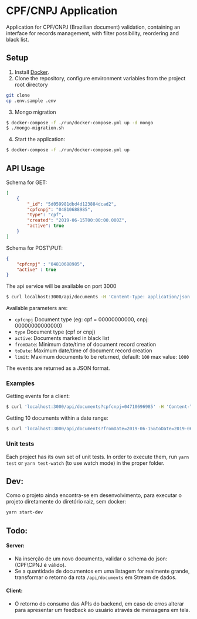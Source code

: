 # CPF/CNPJ Application

Application for CPF/CNPJ (Brazilian document) validation, containing an interface for records management, with filter possibility, reordering and black list.

## Setup

1. Install [Docker](https://www.docker.com/get-docker).
2. Clone the repository, configure environment variables from the project root directory

  ```sh
  git clone
  cp .env.sample .env
  ```

3. Mongo migration

  ```sh
  $ docker-compose -f ./run/docker-compose.yml up -d mongo
  $ ./mongo-migration.sh
  ```

4. Start the application:

  ```sh
  $ docker-compose -f ./run/docker-compose.yml up
  ```

## API Usage

Schema for GET:
```json
[
    {
        "_id": "5d059981dbd4d123884dcad2",
        "cpfcnpj": "04810688985",
        "type": "cpf",
        "created": "2019-06-15T00:00:00.000Z",
        "active": true
    }
]
```

Schema for POST\PUT:
```json
{ 
    "cpfcnpj" : "04810688985", 
    "active" : true
}
```

The api service will be available on port 3000

```sh
$ curl localhost:3000/api/documents -H 'Content-Type: application/json'
```

Available parameters are:

* `cpfcnpj` Document type (eg: cpf = 00000000000, cnpj: 00000000000000)
* `type` Document type (cpf or cnpj)
* `active`: Documents marked in black list
* `fromDate`: Minimum date/time of document record creation
* `toDate`: Maximum date/time of document record creation
* `limit`: Maximum documents to be returned, default: `100` max value: `1000`


The events are returned as a JSON format.

### Examples

Getting events for a client:

```sh
$ curl 'localhost:3000/api/documents?cpfcnpj=04710696985' -H 'Content-Type: application/json'
```

Getting 10 documents within a date range:

```sh
$ curl 'localhost:3000/api/documents?fromDate=2019-06-15&toDate=2019-06-16&limit=10' -H 'Content-Type: application/json'
```

### Unit tests

Each project has its own set of unit tests. In order to execute them, run `yarn test` or `yarn test-watch` (to use watch mode) in the proper folder.


## Dev:
Como o projeto ainda encontra-se em desenvolvimento, para executar o projeto diretamente do diretório raiz, sem docker:

```sh
yarn start-dev
```

## Todo:

#### Server:
- Na inserção de um novo documento, validar o schema do json: (CPF\CPNJ é válido).
- Se a quantidade de documentos em uma listagem for realmente grande, transformar o retorno da rota `/api/documents` em Stream de dados.


#### Client:
- O retorno do consumo das APIs do backend, em caso de erros alterar para apresentar um feedback ao usuário através de mensagens em tela.
